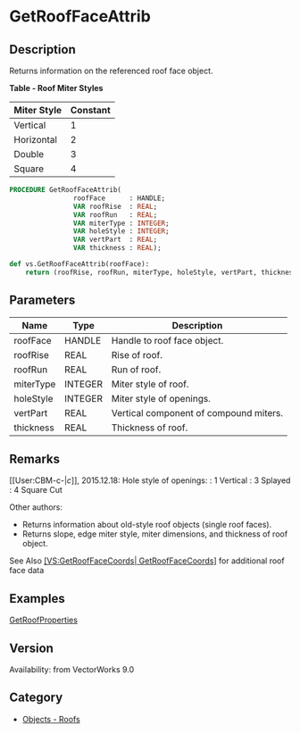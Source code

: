 # GetRoofFaceAttrib

## Description
Returns information on the referenced roof face object.

**Table - Roof Miter Styles**

| Miter Style | Constant |
|-------------|----------|
| Vertical    | 1        |
| Horizontal  | 2        |
| Double      | 3        |
| Square      | 4        |

```pascal
PROCEDURE GetRoofFaceAttrib(
				roofFace      : HANDLE;
				VAR roofRise  : REAL;
				VAR roofRun   : REAL;
				VAR miterType : INTEGER;
				VAR holeStyle : INTEGER;
				VAR vertPart  : REAL;
				VAR thickness : REAL);
```

```python
def vs.GetRoofFaceAttrib(roofFace):
    return (roofRise, roofRun, miterType, holeStyle, vertPart, thickness)
```

## Parameters
|Name|Type|Description|
|---|---|---|
|roofFace|HANDLE|Handle to roof face object.|
|roofRise|REAL|Rise of roof.|
|roofRun|REAL|Run of roof.|
|miterType|INTEGER|Miter style of roof.|
|holeStyle|INTEGER|Miter style of openings.|
|vertPart|REAL|Vertical component of compound miters.|
|thickness|REAL|Thickness of roof.|

## Remarks
[[User:CBM-c-|_c_]], 2015.12.18: 
Hole style of openings:
: 1 Vertical
: 3 Splayed
: 4 Square Cut


Other authors:
* Returns information about old-style roof objects (single roof faces).
* Returns slope, edge miter style, miter dimensions, and thickness of roof object.

See Also [[VS:GetRoofFaceCoords| GetRoofFaceCoords]]() for additional roof face data

## Examples
[GetRoofProperties](examples/GetRoofProperties.md)

## Version
Availability: from VectorWorks 9.0

## Category
* [Objects - Roofs](../Categories/Objects%20-%20Roofs.md)
